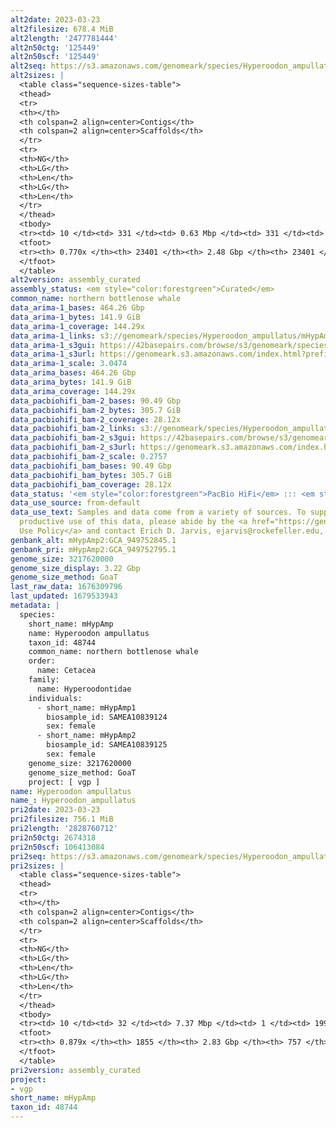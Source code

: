 ```yaml
---
alt2date: 2023-03-23
alt2filesize: 678.4 MiB
alt2length: '2477781444'
alt2n50ctg: '125449'
alt2n50scf: '125449'
alt2seq: https://s3.amazonaws.com/genomeark/species/Hyperoodon_ampullatus/mHypAmp2/assembly_curated/mHypAmp2.alt.cur.20230323.fasta.gz
alt2sizes: |
  <table class="sequence-sizes-table">
  <thead>
  <tr>
  <th></th>
  <th colspan=2 align=center>Contigs</th>
  <th colspan=2 align=center>Scaffolds</th>
  </tr>
  <tr>
  <th>NG</th>
  <th>LG</th>
  <th>Len</th>
  <th>LG</th>
  <th>Len</th>
  </tr>
  </thead>
  <tbody>
  <tr><td> 10 </td><td> 331 </td><td> 0.63 Mbp </td><td> 331 </td><td> 0.63 Mbp </td></tr><tr><td> 20 </td><td> 997 </td><td> 392.69 Kbp </td><td> 997 </td><td> 392.69 Kbp </td></tr><tr><td> 30 </td><td> 1982 </td><td> 274.76 Kbp </td><td> 1982 </td><td> 274.76 Kbp </td></tr><tr><td> 40 </td><td> 3390 </td><td> 190.50 Kbp </td><td> 3390 </td><td> 190.50 Kbp </td></tr><tr style="background-color:#cccccc;"><td> 50 </td><td> 5467 </td><td> 125.45 Kbp </td><td> 5467 </td><td> 125.45 Kbp </td></tr><tr><td> 60 </td><td> 8775 </td><td> 76.03 Kbp </td><td> 8775 </td><td> 76.03 Kbp </td></tr><tr><td> 70 </td><td> 14751 </td><td> 37.80 Kbp </td><td> 14751 </td><td> 37.80 Kbp </td></tr><tr><td> 80 </td><td> 0 </td><td>  </td><td> 0 </td><td>  </td></tr><tr><td> 90 </td><td> 0 </td><td>  </td><td> 0 </td><td>  </td></tr><tr><td> 100 </td><td> 0 </td><td>  </td><td> 0 </td><td>  </td></tr></tbody>
  <tfoot>
  <tr><th> 0.770x </th><th> 23401 </th><th> 2.48 Gbp </th><th> 23401 </th><th> 2.48 Gbp </th></tr>
  </tfoot>
  </table>
alt2version: assembly_curated
assembly_status: <em style="color:forestgreen">Curated</em>
common_name: northern bottlenose whale
data_arima-1_bases: 464.26 Gbp
data_arima-1_bytes: 141.9 GiB
data_arima-1_coverage: 144.29x
data_arima-1_links: s3://genomeark/species/Hyperoodon_ampullatus/mHypAmp1/genomic_data/arima/<br>
data_arima-1_s3gui: https://42basepairs.com/browse/s3/genomeark/species/Hyperoodon_ampullatus/mHypAmp1/genomic_data/arima/
data_arima-1_s3url: https://genomeark.s3.amazonaws.com/index.html?prefix=species/Hyperoodon_ampullatus/mHypAmp1/genomic_data/arima/
data_arima-1_scale: 3.0474
data_arima_bases: 464.26 Gbp
data_arima_bytes: 141.9 GiB
data_arima_coverage: 144.29x
data_pacbiohifi_bam-2_bases: 90.49 Gbp
data_pacbiohifi_bam-2_bytes: 305.7 GiB
data_pacbiohifi_bam-2_coverage: 28.12x
data_pacbiohifi_bam-2_links: s3://genomeark/species/Hyperoodon_ampullatus/mHypAmp2/genomic_data/pacbio_hifi/<br>
data_pacbiohifi_bam-2_s3gui: https://42basepairs.com/browse/s3/genomeark/species/Hyperoodon_ampullatus/mHypAmp2/genomic_data/pacbio_hifi/
data_pacbiohifi_bam-2_s3url: https://genomeark.s3.amazonaws.com/index.html?prefix=species/Hyperoodon_ampullatus/mHypAmp2/genomic_data/pacbio_hifi/
data_pacbiohifi_bam-2_scale: 0.2757
data_pacbiohifi_bam_bases: 90.49 Gbp
data_pacbiohifi_bam_bytes: 305.7 GiB
data_pacbiohifi_bam_coverage: 28.12x
data_status: '<em style="color:forestgreen">PacBio HiFi</em> ::: <em style="color:forestgreen">Arima</em>'
data_use_source: from-default
data_use_text: Samples and data come from a variety of sources. To support fair and
  productive use of this data, please abide by the <a href="https://genome10k.soe.ucsc.edu/data-use-policies/">Data
  Use Policy</a> and contact Erich D. Jarvis, ejarvis@rockefeller.edu, with any questions.
genbank_alt: mHypAmp2:GCA_949752845.1
genbank_pri: mHypAmp2:GCA_949752795.1
genome_size: 3217620000
genome_size_display: 3.22 Gbp
genome_size_method: GoaT
last_raw_data: 1676309796
last_updated: 1679533943
metadata: |
  species:
    short_name: mHypAmp
    name: Hyperoodon ampullatus
    taxon_id: 48744
    common_name: northern bottlenose whale
    order:
      name: Cetacea
    family:
      name: Hyperoodontidae
    individuals:
      - short_name: mHypAmp1
        biosample_id: SAMEA10839124
        sex: female
      - short_name: mHypAmp2
        biosample_id: SAMEA10839125
        sex: female
    genome_size: 3217620000
    genome_size_method: GoaT
    project: [ vgp ]
name: Hyperoodon ampullatus
name_: Hyperoodon_ampullatus
pri2date: 2023-03-23
pri2filesize: 756.1 MiB
pri2length: '2828760712'
pri2n50ctg: 2674318
pri2n50scf: 106413084
pri2seq: https://s3.amazonaws.com/genomeark/species/Hyperoodon_ampullatus/mHypAmp2/assembly_curated/mHypAmp2.pri.cur.20230323.fasta.gz
pri2sizes: |
  <table class="sequence-sizes-table">
  <thead>
  <tr>
  <th></th>
  <th colspan=2 align=center>Contigs</th>
  <th colspan=2 align=center>Scaffolds</th>
  </tr>
  <tr>
  <th>NG</th>
  <th>LG</th>
  <th>Len</th>
  <th>LG</th>
  <th>Len</th>
  </tr>
  </thead>
  <tbody>
  <tr><td> 10 </td><td> 32 </td><td> 7.37 Mbp </td><td> 1 </td><td> 199.77 Mbp </td></tr><tr><td> 20 </td><td> 83 </td><td> 5.60 Mbp </td><td> 3 </td><td> 176.60 Mbp </td></tr><tr><td> 30 </td><td> 147 </td><td> 4.58 Mbp </td><td> 5 </td><td> 147.16 Mbp </td></tr><tr><td> 40 </td><td> 226 </td><td> 3.49 Mbp </td><td> 7 </td><td> 117.53 Mbp </td></tr><tr style="background-color:#cccccc;"><td> 50 </td><td> 331 </td><td style="background-color:#88ff88;"> 2.67 Mbp </td><td> 10 </td><td style="background-color:#88ff88;"> 106.41 Mbp </td></tr><tr><td> 60 </td><td> 469 </td><td> 2.00 Mbp </td><td> 13 </td><td> 90.64 Mbp </td></tr><tr><td> 70 </td><td> 661 </td><td> 1.40 Mbp </td><td> 17 </td><td> 78.29 Mbp </td></tr><tr><td> 80 </td><td> 967 </td><td> 0.78 Mbp </td><td> 51 </td><td> 1.87 Mbp </td></tr><tr><td> 90 </td><td> 0 </td><td>  </td><td> 0 </td><td>  </td></tr><tr><td> 100 </td><td> 0 </td><td>  </td><td> 0 </td><td>  </td></tr></tbody>
  <tfoot>
  <tr><th> 0.879x </th><th> 1855 </th><th> 2.83 Gbp </th><th> 757 </th><th> 2.83 Gbp </th></tr>
  </tfoot>
  </table>
pri2version: assembly_curated
project:
- vgp
short_name: mHypAmp
taxon_id: 48744
---
```

